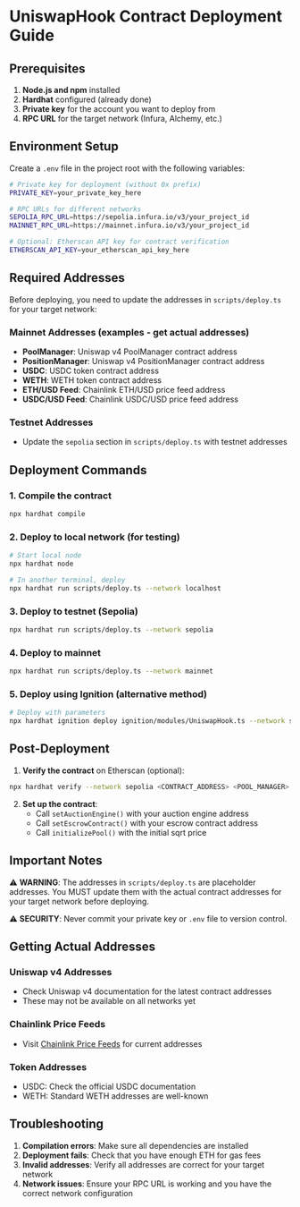 # UniswapHook Contract Deployment Guide

## Prerequisites

1. **Node.js and npm** installed
2. **Hardhat** configured (already done)
3. **Private key** for the account you want to deploy from
4. **RPC URL** for the target network (Infura, Alchemy, etc.)

## Environment Setup

Create a `.env` file in the project root with the following variables:

```bash
# Private key for deployment (without 0x prefix)
PRIVATE_KEY=your_private_key_here

# RPC URLs for different networks
SEPOLIA_RPC_URL=https://sepolia.infura.io/v3/your_project_id
MAINNET_RPC_URL=https://mainnet.infura.io/v3/your_project_id

# Optional: Etherscan API key for contract verification
ETHERSCAN_API_KEY=your_etherscan_api_key_here
```

## Required Addresses

Before deploying, you need to update the addresses in `scripts/deploy.ts` for your target network:

### Mainnet Addresses (examples - get actual addresses)
- **PoolManager**: Uniswap v4 PoolManager contract address
- **PositionManager**: Uniswap v4 PositionManager contract address  
- **USDC**: USDC token contract address
- **WETH**: WETH token contract address
- **ETH/USD Feed**: Chainlink ETH/USD price feed address
- **USDC/USD Feed**: Chainlink USDC/USD price feed address

### Testnet Addresses
- Update the `sepolia` section in `scripts/deploy.ts` with testnet addresses

## Deployment Commands

### 1. Compile the contract
```bash
npx hardhat compile
```

### 2. Deploy to local network (for testing)
```bash
# Start local node
npx hardhat node

# In another terminal, deploy
npx hardhat run scripts/deploy.ts --network localhost
```

### 3. Deploy to testnet (Sepolia)
```bash
npx hardhat run scripts/deploy.ts --network sepolia
```

### 4. Deploy to mainnet
```bash
npx hardhat run scripts/deploy.ts --network mainnet
```

### 5. Deploy using Ignition (alternative method)
```bash
# Deploy with parameters
npx hardhat ignition deploy ignition/modules/UniswapHook.ts --network sepolia --parameters '{"UniswapHookModule":{"poolManager":"0x...","positionManager":"0x...","usdc":"0x...","weth":"0x...","ethUsdFeed":"0x...","usdcUsdFeed":"0x..."}}'
```

## Post-Deployment

1. **Verify the contract** on Etherscan (optional):
```bash
npx hardhat verify --network sepolia <CONTRACT_ADDRESS> <POOL_MANAGER> <POSITION_MANAGER> <USDC> <WETH> <ETH_USD_FEED> <USDC_USD_FEED>
```

2. **Set up the contract**:
   - Call `setAuctionEngine()` with your auction engine address
   - Call `setEscrowContract()` with your escrow contract address
   - Call `initializePool()` with the initial sqrt price

## Important Notes

⚠️ **WARNING**: The addresses in `scripts/deploy.ts` are placeholder addresses. You MUST update them with the actual contract addresses for your target network before deploying.

⚠️ **SECURITY**: Never commit your private key or `.env` file to version control.

## Getting Actual Addresses

### Uniswap v4 Addresses
- Check Uniswap v4 documentation for the latest contract addresses
- These may not be available on all networks yet

### Chainlink Price Feeds
- Visit [Chainlink Price Feeds](https://docs.chain.link/data-feeds/price-feeds/addresses) for current addresses

### Token Addresses
- USDC: Check the official USDC documentation
- WETH: Standard WETH addresses are well-known

## Troubleshooting

1. **Compilation errors**: Make sure all dependencies are installed
2. **Deployment fails**: Check that you have enough ETH for gas fees
3. **Invalid addresses**: Verify all addresses are correct for your target network
4. **Network issues**: Ensure your RPC URL is working and you have the correct network configuration
